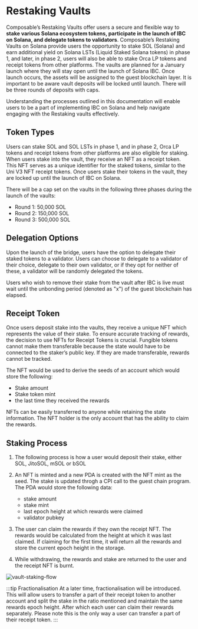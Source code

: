 # Restaking Vaults

Composable’s Restaking Vaults offer users a secure and flexible way to **stake various Solana ecosystem tokens, participate in the launch of IBC on Solana, and delegate tokens to validators**. Composable’s Restaking Vaults on Solana provide users the opportunity to stake SOL (Solana) and earn additional yield on Solana LSTs (Liquid Staked Solana tokens) in phase 1, and later, in phase 2, users will also be able to stake Orca LP tokens and receipt tokens from other platforms. The vaults are planned for a January launch where they will stay open until the launch of Solana IBC. Once launch occurs, the assets will be assigned to the guest blockchain layer. It is important to be aware vault deposits will be locked until launch. There will be three rounds of deposits with caps.

Understanding the processes outlined in this documentation will enable users to be a part of implementing IBC on Solana and help navigate engaging with the Restaking vaults effectively.

## Token Types
Users can stake SOL and SOL LSTs in phase 1, and in phase 2, Orca LP tokens and receipt tokens from other platforms are also eligible for staking. When users stake into the vault, they receive an NFT as a receipt token. This NFT serves as a unique identifier for the staked tokens, similar to the Uni V3 NFT receipt tokens. Once users stake their tokens in the vault, they are locked up until the launch of IBC on Solana.

There will be a cap set on the vaults in the following three phases during the launch of the vaults:

- Round 1: 50,000 SOL 
- Round 2: 150,000 SOL
- Round 3: 500,000 SOL 

## Delegation Options
Upon the launch of the bridge, users have the option to delegate their staked tokens to a validator. Users can choose to delegate to a validator of their choice, delegate to their own validator, or if they opt for neither of these, a validator will be randomly delegated the tokens.

Users who wish to remove their stake from the vault after IBC is live must wait until the unbonding period (denoted as "x") of the guest blockchain has elapsed. 

## Receipt Token
Once users deposit stake into the vaults, they receive a unique NFT which represents the value of their stake. To ensure accurate tracking of rewards, the decision to use NFTs for Receipt Tokens is crucial. Fungible tokens cannot make them transferable because the state would have to be connected to the staker’s public key. If they are made transferable, rewards cannot be tracked.

The NFT would be used to derive the seeds of an account which would store the following:

- Stake amount
- Stake token mint
- the last time they received the rewards

NFTs can be easily transferred to anyone while retaining the state information. The NFT holder is the only account that has the ability to claim the rewards. 

## Staking Process 

1. The following process is how a user would deposit their stake, either SOL, JitoSOL, mSOL or bSOL
2. An NFT is minted and a new PDA is created with the NFT mint as the seed. The stake is updated throgh a CPI call to the guest chain program. The PDA would store the following data:
   - stake amount
   - stake mint
   - last epoch height at which rewards were claimed
   - validator pubkey

3. The user can claim the rewards if they own the receipt NFT. The rewards would be calculated from the height at which it was last claimed. If claiming for the first time, it will return all the rewards and store the current epoch height in the storage.

4. While withdrawing, the rewards and stake are returned to the user and the receipt NFT is burnt.

![vault-staking-flow](../solana-restaking/flow.png)

:::tip Fractionalisation
At a later time, fractionalisation will be introduced. This will allow users to transfer a part of their receipt token to another account and split the stake in the ratio mentioned and maintain the same rewards epoch height. After which each user can claim their rewards separately. Please note this is the only way a user can transfer a part of their receipt token.
:::